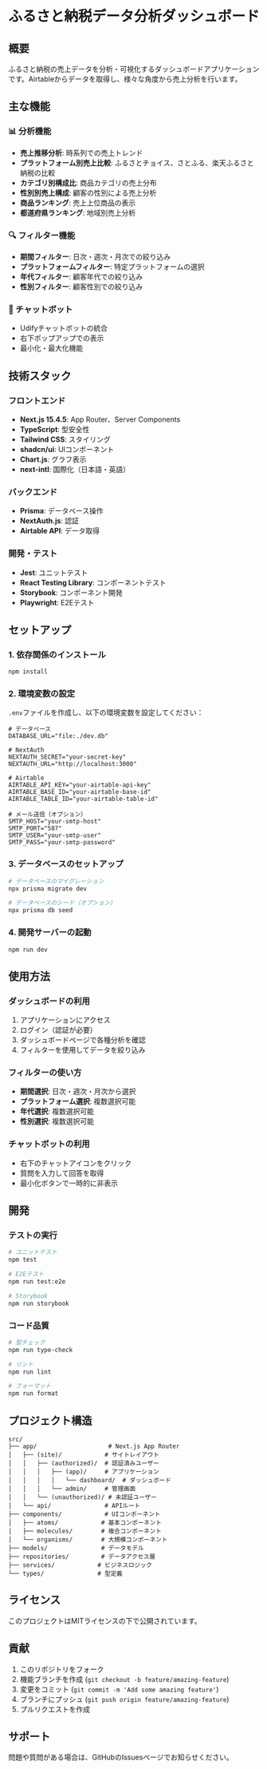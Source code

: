 # ふるさと納税データ分析ダッシュボード

## 概要

ふるさと納税の売上データを分析・可視化するダッシュボードアプリケーションです。Airtableからデータを取得し、様々な角度から売上分析を行います。

## 主な機能

### 📊 分析機能
- **売上推移分析**: 時系列での売上トレンド
- **プラットフォーム別売上比較**: ふるさとチョイス、さとふる、楽天ふるさと納税の比較
- **カテゴリ別構成比**: 商品カテゴリの売上分布
- **性別別売上構成**: 顧客の性別による売上分析
- **商品ランキング**: 売上上位商品の表示
- **都道府県ランキング**: 地域別売上分析

### 🔍 フィルター機能
- **期間フィルター**: 日次・週次・月次での絞り込み
- **プラットフォームフィルター**: 特定プラットフォームの選択
- **年代フィルター**: 顧客年代での絞り込み
- **性別フィルター**: 顧客性別での絞り込み

### 💬 チャットボット
- Udifyチャットボットの統合
- 右下ポップアップでの表示
- 最小化・最大化機能

## 技術スタック

### フロントエンド
- **Next.js 15.4.5**: App Router、Server Components
- **TypeScript**: 型安全性
- **Tailwind CSS**: スタイリング
- **shadcn/ui**: UIコンポーネント
- **Chart.js**: グラフ表示
- **next-intl**: 国際化（日本語・英語）

### バックエンド
- **Prisma**: データベース操作
- **NextAuth.js**: 認証
- **Airtable API**: データ取得

### 開発・テスト
- **Jest**: ユニットテスト
- **React Testing Library**: コンポーネントテスト
- **Storybook**: コンポーネント開発
- **Playwright**: E2Eテスト

## セットアップ

### 1. 依存関係のインストール

```bash
npm install
```

### 2. 環境変数の設定

`.env`ファイルを作成し、以下の環境変数を設定してください：

```env
# データベース
DATABASE_URL="file:./dev.db"

# NextAuth
NEXTAUTH_SECRET="your-secret-key"
NEXTAUTH_URL="http://localhost:3000"

# Airtable
AIRTABLE_API_KEY="your-airtable-api-key"
AIRTABLE_BASE_ID="your-airtable-base-id"
AIRTABLE_TABLE_ID="your-airtable-table-id"

# メール送信（オプション）
SMTP_HOST="your-smtp-host"
SMTP_PORT="587"
SMTP_USER="your-smtp-user"
SMTP_PASS="your-smtp-password"
```

### 3. データベースのセットアップ

```bash
# データベースのマイグレーション
npx prisma migrate dev

# データベースのシード（オプション）
npx prisma db seed
```

### 4. 開発サーバーの起動

```bash
npm run dev
```

## 使用方法

### ダッシュボードの利用

1. アプリケーションにアクセス
2. ログイン（認証が必要）
3. ダッシュボードページで各種分析を確認
4. フィルターを使用してデータを絞り込み

### フィルターの使い方

- **期間選択**: 日次・週次・月次から選択
- **プラットフォーム選択**: 複数選択可能
- **年代選択**: 複数選択可能
- **性別選択**: 複数選択可能

### チャットボットの利用

- 右下のチャットアイコンをクリック
- 質問を入力して回答を取得
- 最小化ボタンで一時的に非表示

## 開発

### テストの実行

```bash
# ユニットテスト
npm test

# E2Eテスト
npm run test:e2e

# Storybook
npm run storybook
```

### コード品質

```bash
# 型チェック
npm run type-check

# リント
npm run lint

# フォーマット
npm run format
```

## プロジェクト構造

```
src/
├── app/                    # Next.js App Router
│   ├── (site)/            # サイトレイアウト
│   │   ├── (authorized)/  # 認証済みユーザー
│   │   │   ├── (app)/     # アプリケーション
│   │   │   │   └── dashboard/  # ダッシュボード
│   │   │   └── admin/     # 管理画面
│   │   └── (unauthorized)/ # 未認証ユーザー
│   └── api/               # APIルート
├── components/            # UIコンポーネント
│   ├── atoms/            # 基本コンポーネント
│   ├── molecules/        # 複合コンポーネント
│   └── organisms/        # 大規模コンポーネント
├── models/               # データモデル
├── repositories/         # データアクセス層
├── services/            # ビジネスロジック
└── types/               # 型定義
```

## ライセンス

このプロジェクトはMITライセンスの下で公開されています。

## 貢献

1. このリポジトリをフォーク
2. 機能ブランチを作成 (`git checkout -b feature/amazing-feature`)
3. 変更をコミット (`git commit -m 'Add some amazing feature'`)
4. ブランチにプッシュ (`git push origin feature/amazing-feature`)
5. プルリクエストを作成

## サポート

問題や質問がある場合は、GitHubのIssuesページでお知らせください。
